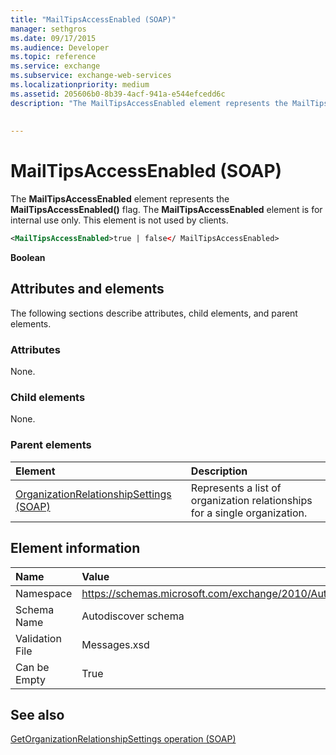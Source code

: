 ```yaml
---
title: "MailTipsAccessEnabled (SOAP)"
manager: sethgros
ms.date: 09/17/2015
ms.audience: Developer
ms.topic: reference
ms.service: exchange
ms.subservice: exchange-web-services
ms.localizationpriority: medium
ms.assetid: 205606b0-8b39-4acf-941a-e544efcedd6c
description: "The MailTipsAccessEnabled element represents the MailTipsAccessEnabled() flag. The MailTipsAccessEnabled element is for internal use only. This element is not used by clients."
 
 
---
```


# MailTipsAccessEnabled (SOAP)

The **MailTipsAccessEnabled** element represents the **MailTipsAccessEnabled()** flag. The **MailTipsAccessEnabled** element is for internal use only. This element is not used by clients. 
  
```XML
<MailTipsAccessEnabled>true | false</ MailTipsAccessEnabled>
```

 **Boolean**
## Attributes and elements

The following sections describe attributes, child elements, and parent elements.
  
### Attributes

None.
  
### Child elements

None.
  
### Parent elements

|**Element**|**Description**|
|:-----|:-----|
|[OrganizationRelationshipSettings (SOAP)](organizationrelationshipsettings-soap.md) <br/> |Represents a list of organization relationships for a single organization.  <br/> |
   
## Element information

|**Name**|**Value**|
|:-----|:-----|
|Namespace  <br/> |https://schemas.microsoft.com/exchange/2010/Autodiscover  <br/> |
|Schema Name  <br/> |Autodiscover schema  <br/> |
|Validation File  <br/> |Messages.xsd  <br/> |
|Can be Empty  <br/> |True  <br/> |
   
## See also



[GetOrganizationRelationshipSettings operation (SOAP)](getorganizationrelationshipsettings-operation-soap.md)

